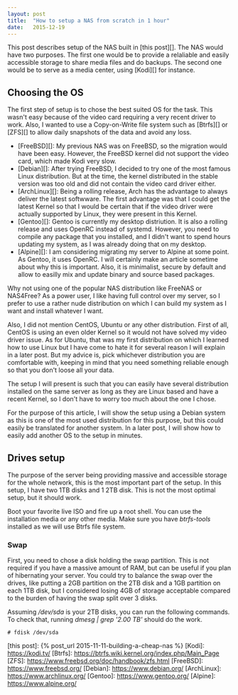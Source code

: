 ```yaml
---
layout: post
title:  "How to setup a NAS from scratch in 1 hour"
date:   2015-12-19
---
```


This post describes setup of the NAS built in [this post][]. The NAS would have
two purposes. The first one would be to provide a relaliable and easily
accessible storage to share media files and do backups. The second one would be
to serve as a media center, using [Kodi][] for instance.

## Choosing the OS

The first step of setup is to chose the best suited OS for the task. This
wasn't easy because of the video card requiring a very recent driver to work.
Also, I wanted to use a Copy-on-Write file system such as [Btrfs][] or [ZFS][]
to allow daily snapshots of the data and avoid any loss.

  * [FreeBSD][]: My previous NAS was on FreeBSD, so the migration would have
    been easy. However, the FreeBSD kernel did not support the video card,
    which made Kodi very slow.
  * [Debian][]: After trying FreeBSD, I decided to try one of the most famous
    Linux distribution. But at the time, the kernel distributed in the stable
    version was too old and did not contain the video card driver either.
  * [ArchLinux][]: Being a rolling release, Arch has the advantage to always
    deliver the latest softwware. The first advantage was that I could get the
    latest Kernel so that I would be certain that if the video driver were
    actually supported by Linux, they were present in this Kernel.
  * [Gentoo][]: Gentoo is currently my desktop distriution. It is also a rolling
    release and uses OpenRC instead of systemd. However, you need to compile any
    package that you installed, and I didn't want to spend hours updating my
    system, as I was already doing that on my desktop.
  * [Alpine][]: I am considering migrating my server to Alpine at some point.
    As Gentoo, it uses OpenRC. I will certainly make an article sometime about
    why this is important. Also, it is minimalist, secure by default and allow
    to easilly mix and update binary and source based packages.

Why not using one of the popular NAS distribution like FreeNAS or NAS4Free?  As
a power user, I like having full control over my server, so I prefer to use a
rather nude distribution on which I can build my system as I want and install
whatever I want.

Also, I did not mention CentOS, Ubuntu or any other distribution. First
of all, CentOS is using an even older Kernel so it would not have solved my
video driver issue. As for Ubuntu, that was my first distribution on which I
learned how to use Linux but I have come to hate it for several reason I will
explain in a later post. But my advice is, pick whichever distribution you are
comfortable with, keeping in mind that you need something reliable enough so
that you don't loose all your data.

The setup I will present is such that you can easily have several distribution
installed on the same server as long as they are Linux based and have a recent
Kernel, so I don't have to worry too much about the one I chose.

For the purpose of this article, I will show the setup using a Debian system as
this is one of the most used distribution for this purpose, but this could
easily be translated for another system. In a later post, I will show how to
easily add another OS to the setup in minutes.

## Drives setup

The purpose of the server being providing massive and accessible storage for
the whole network, this is the most important part of the setup. In this setup,
I have two 1TB disks and 1 2TB disk. This is not the most optimal setup, but it
should work.

Boot your favorite live ISO and fire up a root shell. You can use the
installation media or any other media. Make sure you have *btrfs-tools*
installed as we will use Btrfs file system. 

### Swap

First, you need to chose a disk holding the swap partition. This is not
required if you have a massive amount of RAM, but can be useful if you plan of
hibernating your server. You could try to balance the swap over the drives,
like putting a 2GB partition on the 2TB disk and a 1GB partition on each 1TB
disk, but I considered losing 4GB of storage acceptable compared to the burden
of having the swap split over 3 disks.

Assuming */dev/sda* is your 2TB disks, you can run the following commands. To
check that, running *dmesg | grep '2.00 TB'* should do the work.

    # fdisk /dev/sda


  [this post]:  {% post_url 2015-11-11-building-a-cheap-nas %}
  [Kodi]:       https://kodi.tv/
  [Btrfs]:      https://btrfs.wiki.kernel.org/index.php/Main_Page
  [ZFS]:        https://www.freebsd.org/doc/handbook/zfs.html
  [FreeBSD]:    https://www.freebsd.org/
  [Debian]:     https://www.debian.org/
  [ArchLinux]:  https://www.archlinux.org/
  [Gentoo]:     https://www.gentoo.org/
  [Alpine]:     https://www.alpine.org/

